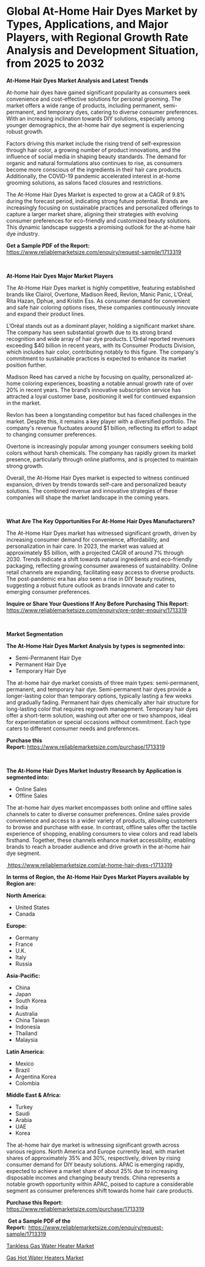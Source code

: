 <p><h1>Global At-Home Hair Dyes Market by Types, Applications, and Major Players, with Regional Growth Rate Analysis and Development Situation, from 2025 to 2032</h1></p><p><strong>At-Home Hair Dyes Market Analysis and Latest Trends</strong></p>
<p><p>At-home hair dyes have gained significant popularity as consumers seek convenience and cost-effective solutions for personal grooming. The market offers a wide range of products, including permanent, semi-permanent, and temporary dyes, catering to diverse consumer preferences. With an increasing inclination towards DIY solutions, especially among younger demographics, the at-home hair dye segment is experiencing robust growth.</p><p>Factors driving this market include the rising trend of self-expression through hair color, a growing number of product innovations, and the influence of social media in shaping beauty standards. The demand for organic and natural formulations also continues to rise, as consumers become more conscious of the ingredients in their hair care products. Additionally, the COVID-19 pandemic accelerated interest in at-home grooming solutions, as salons faced closures and restrictions.</p><p>The At-Home Hair Dyes Market is expected to grow at a CAGR of 9.8% during the forecast period, indicating strong future potential. Brands are increasingly focusing on sustainable practices and personalized offerings to capture a larger market share, aligning their strategies with evolving consumer preferences for eco-friendly and customized beauty solutions. This dynamic landscape suggests a promising outlook for the at-home hair dye industry.</p></p>
<p><strong>Get a Sample PDF of the Report:&nbsp;</strong> <a href="https://www.reliablemarketsize.com/enquiry/request-sample/1713319?utm_campaign=1103&utm_medium=2&utm_source=Github&utm_content=ia&utm_term=28032025&utm_id=at-home-hair-dyes">https://www.reliablemarketsize.com/enquiry/request-sample/1713319</a></p>
<p>&nbsp;</p>
<p><strong>At-Home Hair Dyes Major Market Players</strong></p>
<p><p>The At-Home Hair Dyes market is highly competitive, featuring established brands like Clairol, Overtone, Madison Reed, Revlon, Manic Panic, L’Oréal, Rita Hazan, Dphue, and Kristin Ess. As consumer demand for convenient and safe hair coloring options rises, these companies continuously innovate and expand their product lines.</p><p>L’Oréal stands out as a dominant player, holding a significant market share. The company has seen substantial growth due to its strong brand recognition and wide array of hair dye products. L’Oréal reported revenues exceeding $40 billion in recent years, with its Consumer Products Division, which includes hair color, contributing notably to this figure. The company's commitment to sustainable practices is expected to enhance its market position further.</p><p>Madison Reed has carved a niche by focusing on quality, personalized at-home coloring experiences, boasting a notable annual growth rate of over 20% in recent years. The brand’s innovative subscription service has attracted a loyal customer base, positioning it well for continued expansion in the market.</p><p>Revlon has been a longstanding competitor but has faced challenges in the market. Despite this, it remains a key player with a diversified portfolio. The company's revenue fluctuates around $1 billion, reflecting its effort to adapt to changing consumer preferences.</p><p>Overtone is increasingly popular among younger consumers seeking bold colors without harsh chemicals. The company has rapidly grown its market presence, particularly through online platforms, and is projected to maintain strong growth.</p><p>Overall, the At-Home Hair Dyes market is expected to witness continued expansion, driven by trends towards self-care and personalized beauty solutions. The combined revenue and innovative strategies of these companies will shape the market landscape in the coming years.</p></p>
<p>&nbsp;</p>
<p><strong>What Are The Key Opportunities For At-Home Hair Dyes Manufacturers?</strong></p>
<p><p>The At-Home Hair Dyes market has witnessed significant growth, driven by increasing consumer demand for convenience, affordability, and personalization in hair care. In 2023, the market was valued at approximately $5 billion, with a projected CAGR of around 7% through 2030. Trends indicate a shift towards natural ingredients and eco-friendly packaging, reflecting growing consumer awareness of sustainability. Online retail channels are expanding, facilitating easy access to diverse products. The post-pandemic era has also seen a rise in DIY beauty routines, suggesting a robust future outlook as brands innovate and cater to emerging consumer preferences.</p></p>
<p><strong>Inquire or Share Your Questions If Any Before Purchasing This Report:</strong> <a href="https://www.reliablemarketsize.com/enquiry/pre-order-enquiry/1713319?utm_campaign=1103&utm_medium=2&utm_source=Github&utm_content=ia&utm_term=28032025&utm_id=at-home-hair-dyes">https://www.reliablemarketsize.com/enquiry/pre-order-enquiry/1713319</a></p>
<p>&nbsp;</p>
<p><strong>Market Segmentation</strong></p>
<p><strong>The At-Home Hair Dyes Market Analysis by types is segmented into:</strong></p>
<p><ul><li>Semi-Permanent Hair Dye</li><li>Permanent Hair Dye</li><li>Temporary Hair Dye</li></ul></p>
<p><p>The at-home hair dye market consists of three main types: semi-permanent, permanent, and temporary hair dye. Semi-permanent hair dyes provide a longer-lasting color than temporary options, typically lasting a few weeks and gradually fading. Permanent hair dyes chemically alter hair structure for long-lasting color that requires regrowth management. Temporary hair dyes offer a short-term solution, washing out after one or two shampoos, ideal for experimentation or special occasions without commitment. Each type caters to different consumer needs and preferences.</p></p>
<p><strong>Purchase this Report:&nbsp;</strong><a href="https://www.reliablemarketsize.com/purchase/1713319?utm_campaign=1103&utm_medium=2&utm_source=Github&utm_content=ia&utm_term=28032025&utm_id=at-home-hair-dyes">https://www.reliablemarketsize.com/purchase/1713319</a></p>
<p>&nbsp;</p>
<p><strong>The At-Home Hair Dyes Market Industry Research by Application is segmented into:</strong></p>
<p><ul><li>Online Sales</li><li>Offline Sales</li></ul></p>
<p><p>The at-home hair dyes market encompasses both online and offline sales channels to cater to diverse consumer preferences. Online sales provide convenience and access to a wider variety of products, allowing customers to browse and purchase with ease. In contrast, offline sales offer the tactile experience of shopping, enabling consumers to view colors and read labels firsthand. Together, these channels enhance market accessibility, enabling brands to reach a broader audience and drive growth in the at-home hair dye segment.</p></p>
<p><a href="https://www.reliablemarketsize.com/at-home-hair-dyes-r1713319?utm_campaign=1103&utm_medium=2&utm_source=Github&utm_content=ia&utm_term=28032025&utm_id=at-home-hair-dyes">&nbsp;https://www.reliablemarketsize.com/at-home-hair-dyes-r1713319</a></p>
<p><strong>In terms of Region, the At-Home Hair Dyes Market Players available by Region are:</strong></p>
<p>
    <p> <strong> North America: </strong>
        <ul>
            <li>United States</li>
            <li>Canada</li>
        </ul>
        </p> 
    <p> <strong> Europe: </strong>
        <ul>
            <li>Germany</li>
            <li>France</li>
            <li>U.K.</li>
            <li>Italy</li>
            <li>Russia</li>
        </ul>
        </p> 
    <p> <strong> Asia-Pacific: </strong>
        <ul>
            <li>China</li>
            <li>Japan</li>
            <li>South Korea</li>
            <li>India</li>
            <li>Australia</li>
            <li>China Taiwan</li>
            <li>Indonesia</li>
            <li>Thailand</li>
            <li>Malaysia</li>
        </ul>
        </p> 
    <p> <strong> Latin America: </strong>
        <ul>
            <li>Mexico</li>
            <li>Brazil</li>
            <li>Argentina Korea</li>
            <li>Colombia</li>
        </ul>
        </p> 
    <p> <strong> Middle East & Africa: </strong>
        <ul>
            <li>Turkey</li>
            <li>Saudi</li>
            <li>Arabia</li>
            <li>UAE</li>
            <li>Korea</li>
        </ul>
    </p>
    </p>
<p><p>The at-home hair dye market is witnessing significant growth across various regions. North America and Europe currently lead, with market shares of approximately 35% and 30%, respectively, driven by rising consumer demand for DIY beauty solutions. APAC is emerging rapidly, expected to achieve a market share of about 25% due to increasing disposable incomes and changing beauty trends. China represents a notable growth opportunity within APAC, poised to capture a considerable segment as consumer preferences shift towards home hair care products.</p></p>
<p><strong>Purchase this Report: </strong><a href="https://www.reliablemarketsize.com/purchase/1713319?utm_campaign=1103&utm_medium=2&utm_source=Github&utm_content=ia&utm_term=28032025&utm_id=at-home-hair-dyes">https://www.reliablemarketsize.com/purchase/1713319</a></p>
<p>&nbsp;<strong>Get a Sample PDF of the Report:&nbsp;&nbsp;</strong><a href="https://www.reliablemarketsize.com/enquiry/request-sample/1713319?utm_campaign=1103&utm_medium=2&utm_source=Github&utm_content=ia&utm_term=28032025&utm_id=at-home-hair-dyes">https://www.reliablemarketsize.com/enquiry/request-sample/1713319</a></p>
<p><strong></strong></p>
<p><p><a href="https://github.com/gdfhhhj/Market-Research-Report-List-7/blob/main/tankless-gas-water-heater-market.md?utm_campaign=1103&utm_medium=2&utm_source=Github&utm_content=ia&utm_term=28032025&utm_id=at-home-hair-dyes">Tankless Gas Water Heater Market</a></p><p><a href="https://github.com/auriashetzxj/Market-Research-Report-List-1/blob/main/gas-hot-water-heaters-market.md?utm_campaign=1103&utm_medium=2&utm_source=Github&utm_content=ia&utm_term=28032025&utm_id=at-home-hair-dyes">Gas Hot Water Heaters Market</a></p></p>